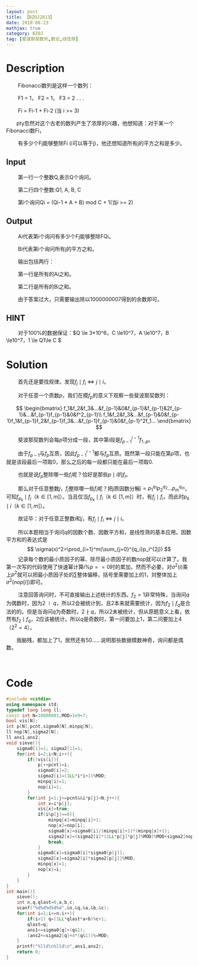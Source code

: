 ```yaml
---
layout: post
title: 【BZOJ2813】
date: 2018-06-23
mathjax: true
category: BZOJ
tag: [斐波那契数列,数论,线性筛]
---
```

# Description

​	　　Fibonacci数列是这样一个数列：

​	　　F1 = 1， F2 = 1， F3 = 2 . . .

​	　　Fi = Fi-1 + Fi-2 (当 i >= 3)

​	　　pty忽然对这个古老的数列产生了浓厚的兴趣，他想知道：对于某一个Fibonacci数Fi，

​	　　有多少个Fj能够整除Fi (i可以等于j)，他还想知道所有j的平方之和是多少。



## Input

​	　　第一行一个整数Q,表示Q个询问。

​	　　第二行四个整数:Q1, A, B, C	

​	　　第i个询问Qi = (Qi-1 * A + B) mod C + 1(当i >= 2)

## Output

​	　　Ai代表第i个询问有多少个Fj能够整除FQi。

​	　　Bi代表第i个询问所有j的平方之和。

​	　　输出包括两行：

​	　　第一行是所有的Ai之和。

​	　　第二行是所有的Bi之和。

​	　　由于答案过大，只需要输出除以1000000007得到的余数即可。

## HINT

​	　　对于100%的数据保证：$Q \le 3*10^6，C \le10^7，A \le10^7，B \le10^7，1 \le Q1\le C $


<!-- more -->
# Solution

​	　　首先还是要找规律。发现$f_j\mid f_i\Leftrightarrow j\mid i$。

​	　　对于任意一个质数$p$，我们在模$f_p$的意义下观察一些斐波那契数列：

$$
\begin{bmatrix}
f_1&f_2&f_3&...&f_{p-1}&0&f_{p-1}&f_{p-1}&2f_{p-1}&...&f_{p-1}f_{p-1}&0&f^2_{p-1}\\
f_1&f_2&f_3&...&f_{p-1}&0&f_{p-1}f_1&f_{p-1}f_2&f_{p-1}f_3&...&f_{p-1}f_{p-1}&0&f_{p-1}^2f_1...
\end{bmatrix}
$$

　　	斐波那契数列会每$p$项分成一段，其中第$i$段是$f_{p-1}^{i-1}f_{1..p}$。

​	　　由于$f_{p-1}$与$f_p$互质，因此$f_{p-1}^{i-1}$都与$f_p$互质。既然第一段只能在第$p$项，也就是该段最后一项取0，那么之后的每一段都只能在最后一项取0.

​	　　也就是说$f_p$整除哪一些$f_i$呢？恰好是那些$p\mid i$的$f_i$。

​	　　那么对于任意整数$j$，$f_j$整除哪一些$f_i$呢？把$j$质因数分解$j=p_1^{q_1}p_2^{q_2}...p_m^{q_m}$，可知$f_{p_k}\mid f_j$（$k\in[1,m]$）。当且仅当$f_{p_k}\mid f_i$（$k\in[1,m]$）时，有$f_j\mid f_i$，而此时$p_k\mid i$（$k\in[1,m]$）。

​	　　故证毕：对于任意正整数$i$和$j$，有$f_j\mid f_i\Leftrightarrow j\mid i$。

​	　　所以本题相当于询问$q$的因数个数、因数平方和，是线性筛的基本应用。因数平方和的表达式是
$$
\sigma(x)^2=\prod_{i=1}^m(\sum_{j=0}^{q_i}p_i^{2j})
$$
​	　　记录每个数的最小质因子的幂、除尽最小质因子的数$nop$就可以计算了。我第一次写的代码使用了快速幂计算$i\%p==0$时的累加，然而不必要，对$\sigma^2(i)$乘上$p^2$就可以把最小质因子处的$\sum$整体偏移，括号里需要加上的1，対整体加上$\sigma^2(nop[i])$即可。

​	　　注意回答询问时，不可直接输出上述统计的东西。$f_2=1$非常特殊，当询问$q$为偶数时，因为$2\mid q$，所以2会被统计到，且2本来就需要统计，因为$f_2\mid f_q$是合法的的。但是当询问$q$为奇数时，$2\nmid q$，所以2未被统计，但从原题意义上看，依然有$f_2\mid f_q$，2应该被统计。所以$q$是奇数时，第一问要加上1，第二问要加上4（$2^2=4$）。

​	　　我脑残，都加上了1，居然还有50......说明那些数据模数神奇，询问都是偶数。

​	

# Code

```c++
#include <cstdio>
using namespace std;
typedef long long ll;
const int N=10000001,MOD=1e9+7;
bool vis[N];
int p[N],pcnt,sigma0[N],minpq[N];
ll nop[N],sigma2[N];
ll ans1,ans2;
void sieve(){
	sigma0[1]=1; sigma2[1]=1;
	for(int i=2;i<N;i++){
		if(!vis[i]){
			p[++pcnt]=i;
			sigma0[i]=2;
			sigma2[i]=(1LL*i*i+1)%MOD;
			minpq[i]=1;
			nop[i]=1;
		}
		for(int j=1;j<=pcnt&&i*p[j]<N;j++){
			int x=i*p[j];
			vis[x]=true;
			if(i%p[j]==0){
				minpq[x]=minpq[i]+1;
				nop[x]=nop[i];
				sigma0[x]=sigma0[i]/(minpq[i]+1)*(minpq[x]+1);
				sigma2[x]=(sigma2[i]*(1LL*p[j]*p[j]%MOD)%MOD+sigma2[nop[i]])%MOD;
				break;
			}
			sigma0[x]=sigma0[i]*sigma0[p[j]];
			sigma2[x]=sigma2[i]*sigma2[p[j]]%MOD;
			minpq[x]=1;
			nop[x]=i;
		}
	}	
}
int main(){
	sieve();
	int n,q,qlast=0,a,b,c;
	scanf("%d%d%d%d%d",&n,&q,&a,&b,&c);	
	for(int i=1;i<=n;i++){
		if(i>1) q=(1LL*qlast*a+b)%c+1;
		qlast=q;
		ans1+=sigma0[q]+(q&1);
		(ans2+=sigma2[q]+4*(q&1))%=MOD;
	}
	printf("%lld\n%lld\n",ans1,ans2);
	return 0;
}
```

